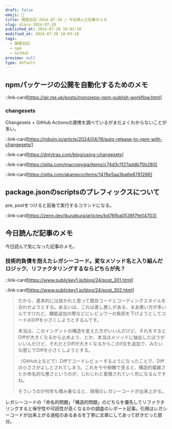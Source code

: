 ```yaml
---
draft: false
emoji: 🛌
title: 開発日記-2024-07-20 / 今日読んだ記事のメモ
slug: diary-2024-07-20
published_at: 2024-07-20 18:03:18
modified_at: 2024-07-20 18:03:18
tags:
  - 開発日記
  - npm
  - GitHub
preview: null
type: default
---
```


## npmパッケージの公開を自動化するためのメモ

::link-card[https://gir.me.uk/posts/monorepo-npm-publish-workflow.html]

### changesets

Changesets + GitHub Actionsの連携を調べているがまだよくわからないことが多い。

::link-card[https://roboin.io/article/2024/04/19/auto-release-to-npm-with-changesets/]

::link-card[https://dnlytras.com/blog/using-changesets]

::link-card[https://qiita.com/macropygia/items/c74d3c1f27addb70b280]

::link-card[https://qiita.com/akameco/items/1476e5aa3ba6e8781286]

## package.jsonのscriptsのプレフィックスについて

pre, postをつけると前後で実行するコマンドになる。

::link-card[https://zenn.dev/ikuraikura/articles/bd76fba0539f7fe04703]

## 今日読んだ記事のメモ

今日読んで気になった記事のメモ。

### 技術的負債を抱えたレガシーコード。変なメソッド名と入り組んだロジック、リファクタリングするならどちらが先？

::link-card[https://www.publickey1.jp/blog/24/post_301.html]

::link-card[https://www.publickey1.jp/blog/24/post_302.html]

> だから、基本的には良かれと思って既存コードとコーディングスタイルを合わせようとする。あるいは、これは善し悪しがある、まあ悪い方が多いんですけれど、機能追加の際などにレビュワーの負担を下げようとしてコードのDiffを小さくしようとするんです。
>
> 本当は、このインデントの構造を変えた方がいいんだけど、それをするとDiffが大きくなるから止めよう、とか、本当はメソッドに抽出したほうがいいんだけど、それだとDiffが大きくなるからこのif文を追加で、みたいな感じでDiffを小さくしようとする。
>
> （GitHub上などで）Diffでコードレビューするようになったことで、Diffの小ささがよしとされてしまう。これをやや俯瞰で見ると、構造的複雑さとか命名的な悪さというのが、じわじわと累積されていく形になるんですね。
>
> そういうのが何年も積み重なると、現場のレガシーコードが出来上がる。

レガシーコードの「命名的問題」「構造的問題」のどちらを優先してリファクタリングすると保守性や可読性が高くなるかの調査のレポート記事。引用はレガシーコードが出来上がる過程のあるあるを丁寧に文章にしてあって好きだった部分。
